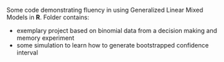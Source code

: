Some code demonstrating fluency in using Generalized Linear Mixed Models in **R**. 
Folder contains:
- exemplary project based on binomial data from a decision making and memory experiment
- some simulation to learn how to generate bootstrapped confidence interval